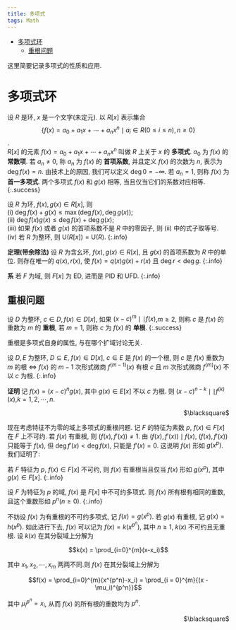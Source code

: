 ```yaml
---
title: 多项式
tags: Math
---
```

<meta http-equiv="content-type" content="text/html; charset=utf-8">
 <script type="text/x-mathjax-config">
 MathJax.Hub.Config({
   config: ["MMLorHTML.js"],
  jax: ["input/TeX", "output/HTML-CSS", "output/NativeMML"],
  extensions: ["MathMenu.js", "MathZoom.js"],
  TeX: {
    extensions: ["AMSmath.js", "AMSsymbols.js"],
    equationNumbers: {autoNumber: "AMS"}
  }
});
</script>
<script type="text/javascript" src="/usr/share/mathjax/MathJax.js"></script></head>


<!-- vim-markdown-toc GFM -->

* [多项式环](#多项式环)
    * [重根问题](#重根问题)

<!-- vim-markdown-toc -->

这里简要记录多项式的性质和应用.

# 多项式环
设 $R$ 是环, $x$ 是一个文字(未定元). 以 $R[x]$ 表示集合  
$$\{f(x) = a_0 + a_1x + \cdots + a_nx^n \mid a_i \in R(0 \le i \le n), n \ge 0\}$$.  
$R[x]$ 的元素 $f(x) = a_0 + a_1x + \cdots + a_nx^n$ 叫做 $R$ 上关于 $x$ 的 **多项式**. $a_0$ 为 $f(x)$ 的 **常数项**. 若 $a_n \ne 0$, 称 $a_n$ 为 $f(x)$ 的 **首项系数**, 并且定义 $f(x)$ 的次数为 $n$, 表示为 $\deg f(x) = n$. 由技术上的原因, 我们可以定义 $\deg 0 = -\infty$. 若 $a_n = 1$, 则称 $f(x)$ 为 **首一多项式**. 两个多项式 $f(x)$ 和 $g(x)$ 相等, 当且仅当它们的系数对应相等.
{:.success}
<!--more-->
设 $R$ 为环, $f(x),g(x) \in R[x]$, 则  
(i) $\deg f(x)+g(x) \le \max(\deg f(x),\deg g(x))$;  
(ii) $\deg f(x)g(x) \le \deg f(x) + \deg g(x)$;  
(iii) 如果 $f(x)$ 或者 $g(x)$ 的首项系数不是 $R$ 中的零因子, 则 (ii) 中的式子取等号.  
(iv) 若 $R$ 为整环, 则 $\mathrm{U}(R[x]) = \mathrm{U}(R)$.
{:.info}

**定理(带余除法)** 设 $R$ 为含幺环, $f(x),g(x) \in R[x]$, 且 $g(x)$ 的首项系数为 $R$ 中的单位. 则存在唯一的 $q(x),r(x)$, 使 $f(x) = q(x)g(x) + r(x)$ 且 $\deg r < \deg g$.
{:.info}

**系** 若 $F$ 为域, 则 $F[x]$ 为 $\mathrm{ED}$, 进而是 $\mathrm{PID}$ 和 $\mathrm{UFD}$.
{:.info}

## 重根问题

设 $D$ 为整环, $c \in D,f(x) \in D[x]$, 如果 $(x-c)^m \mid\mid f(x)$,$m \ge 2$, 则称 $c$ 是 $f(x)$ 的重数为 $m$ 的 **重根**, 若 $m = 1$, 则称 $c$ 为 $f(x)$ 的 **单根**.
{:.success}

重根是多项式自身的属性, 与在哪个扩域讨论无关.

设 $D,E$ 为整环, $D \subseteq E$, $f(x) \in D[x]$, $c \in E$ 是 $f(x)$ 的一个根, 则 $c$ 是 $f(x)$ 重数为 $m$ 的根 $\Leftrightarrow$ $f(x)$ 的 $m-1$ 次形式微商 $f^{(m-1)}(x)$ 有根 $c$ 且 $m$ 次形式微商 $f^{(m)}(x)$ 不以 $c$ 为根.
{:.info}

**证明** 记 $f(x) = (x-c)^ng(x)$, 其中 $g(x) \in E[x]$ 不以 $c$ 为根. 则 $(x-c)^{n-k} \mid\mid f^{(k)}(x)$,$k = 1,2,\cdots ,n$.
<p align="right">$\blacksquare$</p>

现在考虑特征不为零的域上多项式的重根问题. 记 $F$ 的特征为素数 $p$, $f(x) \in F[x]$ 在 $F$ 上不可约. 若 $f(x)$ 有重根, 则 $(f(x),f'(x)) \ne 1$. 由 $(f(x),f'(x)) \mid f(x)$, $(f(x),f'(x))$ 只能等于 $f(x)$, 但 $\deg f'(x) < \deg f(x)$, 只能是 $f'(x) = 0$. 这说明 $f(x)$ 形如 $g(x^p)$. 我们证明了:

若 $F$ 特征为 $p$, $f(x) \in F[x]$ 不可约, 则 $f(x)$ 有重根当且仅当 $f(x)$ 形如 $g(x^p)$, 其中 $g(x) \in F[x]$.
{:.info}

设 $F$ 为特征为 $p$ 的域, $f(x)$ 是 $F[x]$ 中不可约多项式. 则 $f(x)$ 所有根有相同的重数, 且这个重数形如 $p^n(n \ge 0)$.
{:.info}

不妨设 $f(x)$ 为有重根的不可约多项式, 记 $f(x) = g(x^p)$. 若 $g(x)$ 有重根, 记 $g(x) = h(x^p)$. 如此进行下去, $f(x)$ 可以记为 $f(x) = k(x^{p^{n}})$, 其中 $n \ge 1$, $k(x)$ 不可约且无重根. 设 $k(x)$ 在其分裂域上分解为

$$k(x) = \prod_{i=0}^{m}(x-x_i)$$

其中 $x_1,x_2,\cdots ,x_m$ 两两不同.则 $f(x)$ 在其分裂域上分解为

$$f(x) = \prod_{i=0}^{m}(x^{p^n}-x_i) = \prod_{i = 0}^{m}{(x - \mu_i)^{p^n}}$$

其中 $\mu_i^{p^n} = x_i$, 从而 $f(x)$ 的所有根的重数均为 $p^n$.
<p align="right">$\blacksquare$</p>
